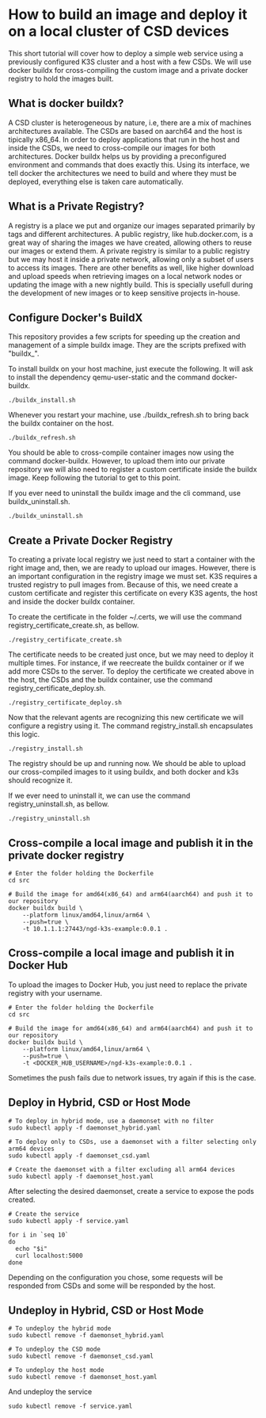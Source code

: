 # How to build an image and deploy it on a local cluster of CSD devices

This short tutorial will cover how to deploy a simple web service using a previously configured K3S cluster and a host with a few CSDs. We will use docker buildx for cross-compiling the custom image and a private docker registry to hold the images built.

## What is docker buildx?

A CSD cluster is heterogeneous by nature, i.e, there are a mix of machines architectures available. The CSDs are based on aarch64 and the host is tipically x86_64. In order to deploy applications that run in the host and inside the CSDs, we need to cross-compile our images for both architectures. Docker buildx helps us by providing a preconfigured environment and commands that does exactly this. Using its interface, we tell docker the architectures we need to build and where they must be deployed, everything else is taken care automatically.

## What is a Private Registry?

A registry is a place we put and organize our images separated primarily by tags and different architectures. A public registry, like hub.docker.com, is a great way of sharing the images we have created, allowing others to reuse our images or extend them. A private registry is similar to a public registry but we may host it inside a private network, allowing only a subset of users to access its images. There are other benefits as well, like higher download and upload speeds when retrieving images on a local network nodes or updating the image with a new nightly build. This is specially usefull during the development of new images or to keep sensitive projects in-house.

## Configure Docker's BuildX

This repository provides a few scripts for speeding up the creation and management of a simple buildx image. They are the scripts prefixed with "buildx\_".

To install buildx on your host machine, just execute the following. It will ask to install the dependency qemu-user-static and the command docker-buildx.

```shell
./buildx_install.sh
```

Whenever you restart your machine, use ./buildx_refresh.sh to bring back the buildx container on the host.

```shell
./buildx_refresh.sh
```

You should be able to cross-compile container images now using the command docker-buildx. However, to upload them into our private repository we will also need to register a custom certificate inside the buildx image. Keep following the tutorial to get to this point.

If you ever need to uninstall the buildx image and the cli command, use buildx_uninstall.sh.

```shell
./buildx_uninstall.sh
```

## Create a Private Docker Registry

To creating a private local registry we just need to start a container with the right image and, then, we are ready to upload our images. However, there is an important configuration in the registry image we must set. K3S requires a trusted registry to pull images from. Because of this, we need create a custom certificate and register this certificate on every K3S agents, the host and inside the docker buildx container.

To create the certificate in the folder ~/.certs, we will use the command registry_certificate_create.sh, as bellow.

```shell
./registry_certificate_create.sh
```

The certificate needs to be created just once, but we may need to deploy it multiple times. For instance, if we reecreate the buildx container or if we add more CSDs to the server. To deploy the certificate we created above in the host, the CSDs and the buildx container, use the command registry_certificate_deploy.sh.

```shell
./registry_certificate_deploy.sh
```

Now that the relevant agents are recognizing this new certificate we will configure a registry using it. The command registry_install.sh encapsulates this logic.

```shell
./registry_install.sh
```

The registry should be up and running now. We should be able to upload our cross-compiled images to it using buildx, and both docker and k3s should recognize it.

If we ever need to uninstall it, we can use the command registry_uninstall.sh, as bellow.

```shell
./registry_uninstall.sh
```

## Cross-compile a local image and publish it in the private docker registry

```shell
# Enter the folder holding the Dockerfile
cd src

# Build the image for amd64(x86_64) and arm64(aarch64) and push it to our repository
docker buildx build \
    --platform linux/amd64,linux/arm64 \
    --push=true \
    -t 10.1.1.1:27443/ngd-k3s-example:0.0.1 .
```

## Cross-compile a local image and publish it in Docker Hub

To upload the images to Docker Hub, you just need to replace the private registry with your username.

```shell
# Enter the folder holding the Dockerfile
cd src

# Build the image for amd64(x86_64) and arm64(aarch64) and push it to our repository
docker buildx build \
    --platform linux/amd64,linux/arm64 \
    --push=true \
    -t <DOCKER_HUB_USERNAME>/ngd-k3s-example:0.0.1 .
```

Sometimes the push fails due to network issues, try again if this is the case.

## Deploy in Hybrid, CSD or Host Mode

```shell
# To deploy in hybrid mode, use a daemonset with no filter
sudo kubectl apply -f daemonset_hybrid.yaml

# To deploy only to CSDs, use a daemonset with a filter selecting only arm64 devices
sudo kubectl apply -f daemonset_csd.yaml

# Create the daemonset with a filter excluding all arm64 devices
sudo kubectl apply -f daemonset_host.yaml
```

After selecting the desired daemonset, create a service to expose the pods created.

```shell
# Create the service
sudo kubectl apply -f service.yaml
```

```shell
for i in `seq 10`
do
  echo "$i"
  curl localhost:5000
done
```

Depending on the configuration you chose, some requests will be responded from CSDs and some will be responded by the host.

## Undeploy in Hybrid, CSD or Host Mode

```shell
# To undeploy the hybrid mode
sudo kubectl remove -f daemonset_hybrid.yaml

# To undeploy the CSD mode
sudo kubectl remove -f daemonset_csd.yaml

# To undeploy the host mode
sudo kubectl remove -f daemonset_host.yaml
```

And undeploy the service

```shell
sudo kubectl remove -f service.yaml
```
